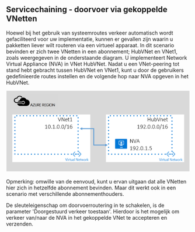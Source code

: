 ## Servicechaining - doorvoer via gekoppelde VNetten

Hoewel bij het gebruik van systeemroutes verkeer automatisch wordt gefaciliteerd voor uw implementatie, kunnen er gevallen zijn waarin u pakketten liever wilt routeren via een virtueel apparaat.
In dit scenario bevinden er zich twee VNetten in een abonnement; HubVNet en VNet1, zoals weergegeven in de onderstaande diagram. U implementeert Network Virtual Appliance (NVA) in VNet HubVNet. Nadat u een VNet-peering tot stand hebt gebracht tussen HubVNet en VNet1, kunt u door de gebruikers gedefinieerde routes instellen en de volgende hop naar NVA opgeven in het HubVNet.

![NVA-doorvoer](./media/virtual-networks-create-vnetpeering-scenario-transit-include/figure01.PNG)

Opmerking: omwille van de eenvoud, kunt u ervan uitgaan dat alle VNetten hier zich in hetzelfde abonnement bevinden. Maar dit werkt ook in een scenario met verschillende abonnementhouders. 

De sleuteleigenschap om doorvoerroutering in te schakelen, is de parameter 'Doorgestuurd verkeer toestaan'. Hierdoor is het mogelijk om verkeer van/naar de NVA in het gekoppelde VNet te accepteren en verzenden.  


<!--HONumber=Aug16_HO4-->


